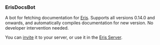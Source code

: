 ### ErisDocsBot

A bot for fetching documentation for [Eris](https://abal.moe/Eris). Supports all versions 0.14.0 and onwards, and automatically compiles documentation for new version. No developer intervention needed.

You can [invite](https://discord.com/api/oauth2/authorize?client_id=909676430143651900&scope=applications.commands) it to your server, or use it in the [Eris Server](https://discord.gg/eris).
